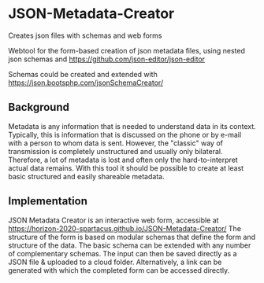# JSON-Metadata-Creator
Creates json files with schemas and web forms

Webtool for the form-based creation of json metadata files,
using nested json schemas and https://github.com/json-editor/json-editor

Schemas could be created and extended with https://json.bootsphp.com/jsonSchemaCreator/

## Background

Metadata is any information that is needed to understand data in its context.
Typically, this is information that is discussed on the phone or by e-mail with a person to whom data is sent.
However, the "classic" way of transmission is completely unstructured and usually only bilateral.
Therefore, a lot of metadata is lost and often only the hard-to-interpret actual data remains.
With this tool it should be possible to create at least basic structured and easily shareable metadata.

## Implementation

JSON Metadata Creator is an interactive web form, accessible at https://horizon-2020-spartacus.github.io/JSON-Metadata-Creator/
The structure of the form is based on modular schemas that define the form and structure of the data.
The basic schema can be extended with any number of complementary schemas.
The input can then be saved directly as a JSON file & uploaded to a cloud folder.
Alternatively, a link can be generated with which the completed form can be accessed directly.



